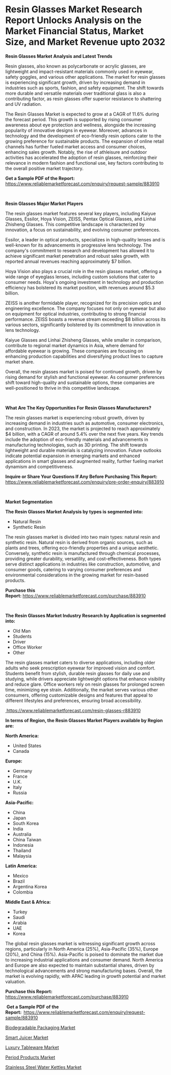 <p><h1>Resin Glasses Market Research Report Unlocks Analysis on the Market Financial Status, Market Size, and Market Revenue upto 2032</h1></p><p><strong>Resin Glasses Market Analysis and Latest Trends</strong></p>
<p><p>Resin glasses, also known as polycarbonate or acrylic glasses, are lightweight and impact-resistant materials commonly used in eyewear, safety goggles, and various other applications. The market for resin glasses is experiencing significant growth, driven by increasing demand in industries such as sports, fashion, and safety equipment. The shift towards more durable and versatile materials over traditional glass is also a contributing factor, as resin glasses offer superior resistance to shattering and UV radiation.</p><p>The Resin Glasses Market is expected to grow at a CAGR of 11.6% during the forecast period. This growth is supported by rising consumer awareness about eye protection and wellness, alongside the increasing popularity of innovative designs in eyewear. Moreover, advances in technology and the development of eco-friendly resin options cater to the growing preference for sustainable products. The expansion of online retail channels has further fueled market access and consumer choices, enhancing sales growth. Notably, the rise of athleisure and outdoor activities has accelerated the adoption of resin glasses, reinforcing their relevance in modern fashion and functional use, key factors contributing to the overall positive market trajectory.</p></p>
<p><strong>Get a Sample PDF of the Report:&nbsp;</strong> <a href="https://www.reliablemarketforecast.com/enquiry/request-sample/883910?utm_campaign=1890&utm_medium=2&utm_source=Github&utm_content=ia&utm_term=04042025&utm_id=resin-glasses">https://www.reliablemarketforecast.com/enquiry/request-sample/883910</a></p>
<p>&nbsp;</p>
<p><strong>Resin Glasses Major Market Players</strong></p>
<p><p>The resin glasses market features several key players, including Kaiyue Glasses, Essilor, Hoya Vision, ZEISS, Pentax Optical Glasses, and Linhai Zhisheng Glasses. This competitive landscape is characterized by innovation, a focus on sustainability, and evolving consumer preferences.</p><p>Essilor, a leader in optical products, specializes in high-quality lenses and is well-known for its advancements in progressive lens technology. The company's commitment to research and development has allowed it to achieve significant market penetration and robust sales growth, with reported annual revenues reaching approximately $7 billion.</p><p>Hoya Vision also plays a crucial role in the resin glasses market, offering a wide range of eyeglass lenses, including custom solutions that cater to consumer needs. Hoya's ongoing investment in technology and production efficiency has bolstered its market position, with revenues around $5.3 billion.</p><p>ZEISS is another formidable player, recognized for its precision optics and engineering excellence. The company focuses not only on eyewear but also on equipment for optical industries, contributing to strong financial performance. ZEISS boasts a revenue stream exceeding $8 billion across its various sectors, significantly bolstered by its commitment to innovation in lens technology.</p><p>Kaiyue Glasses and Linhai Zhisheng Glasses, while smaller in comparison, contribute to regional market dynamics in Asia, where demand for affordable eyewear is growing. These companies are focusing on enhancing production capabilities and diversifying product lines to capture market share.</p><p>Overall, the resin glasses market is poised for continued growth, driven by rising demand for stylish and functional eyewear. As consumer preferences shift toward high-quality and sustainable options, these companies are well-positioned to thrive in this competitive landscape.</p></p>
<p>&nbsp;</p>
<p><strong>What Are The Key Opportunities For Resin Glasses Manufacturers?</strong></p>
<p><p>The resin glasses market is experiencing robust growth, driven by increasing demand in industries such as automotive, consumer electronics, and construction. In 2023, the market is projected to reach approximately $4 billion, with a CAGR of around 5.4% over the next five years. Key trends include the adoption of eco-friendly materials and advancements in manufacturing technologies, such as 3D printing. The shift towards lightweight and durable materials is catalyzing innovation. Future outlooks indicate potential expansion in emerging markets and enhanced applications in smart glasses and augmented reality, further fueling market dynamism and competitiveness.</p></p>
<p><strong>Inquire or Share Your Questions If Any Before Purchasing This Report:</strong> <a href="https://www.reliablemarketforecast.com/enquiry/pre-order-enquiry/883910?utm_campaign=1890&utm_medium=2&utm_source=Github&utm_content=ia&utm_term=04042025&utm_id=resin-glasses">https://www.reliablemarketforecast.com/enquiry/pre-order-enquiry/883910</a></p>
<p>&nbsp;</p>
<p><strong>Market Segmentation</strong></p>
<p><strong>The Resin Glasses Market Analysis by types is segmented into:</strong></p>
<p><ul><li>Natural Resin</li><li>Synthetic Resin</li></ul></p>
<p><p>The resin glasses market is divided into two main types: natural resin and synthetic resin. Natural resin is derived from organic sources, such as plants and trees, offering eco-friendly properties and a unique aesthetic. Conversely, synthetic resin is manufactured through chemical processes, providing greater durability, versatility, and cost-effectiveness. Both types serve distinct applications in industries like construction, automotive, and consumer goods, catering to varying consumer preferences and environmental considerations in the growing market for resin-based products.</p></p>
<p><strong>Purchase this Report:&nbsp;</strong><a href="https://www.reliablemarketforecast.com/purchase/883910?utm_campaign=1890&utm_medium=2&utm_source=Github&utm_content=ia&utm_term=04042025&utm_id=resin-glasses">https://www.reliablemarketforecast.com/purchase/883910</a></p>
<p>&nbsp;</p>
<p><strong>The Resin Glasses Market Industry Research by Application is segmented into:</strong></p>
<p><ul><li>Old Man</li><li>Students</li><li>Driver</li><li>Office Worker</li><li>Other</li></ul></p>
<p><p>The resin glasses market caters to diverse applications, including older adults who seek prescription eyewear for improved vision and comfort. Students benefit from stylish, durable resin glasses for daily use and studying, while drivers appreciate lightweight options that enhance visibility and reduce glare. Office workers rely on resin glasses for prolonged screen time, minimizing eye strain. Additionally, the market serves various other consumers, offering customizable designs and features that appeal to different lifestyles and preferences, ensuring broad accessibility.</p></p>
<p><a href="https://www.reliablemarketforecast.com/resin-glasses-r883910?utm_campaign=1890&utm_medium=2&utm_source=Github&utm_content=ia&utm_term=04042025&utm_id=resin-glasses">&nbsp;https://www.reliablemarketforecast.com/resin-glasses-r883910</a></p>
<p><strong>In terms of Region, the Resin Glasses Market Players available by Region are:</strong></p>
<p>
    <p> <strong> North America: </strong>
        <ul>
            <li>United States</li>
            <li>Canada</li>
        </ul>
        </p> 
    <p> <strong> Europe: </strong>
        <ul>
            <li>Germany</li>
            <li>France</li>
            <li>U.K.</li>
            <li>Italy</li>
            <li>Russia</li>
        </ul>
        </p> 
    <p> <strong> Asia-Pacific: </strong>
        <ul>
            <li>China</li>
            <li>Japan</li>
            <li>South Korea</li>
            <li>India</li>
            <li>Australia</li>
            <li>China Taiwan</li>
            <li>Indonesia</li>
            <li>Thailand</li>
            <li>Malaysia</li>
        </ul>
        </p> 
    <p> <strong> Latin America: </strong>
        <ul>
            <li>Mexico</li>
            <li>Brazil</li>
            <li>Argentina Korea</li>
            <li>Colombia</li>
        </ul>
        </p> 
    <p> <strong> Middle East & Africa: </strong>
        <ul>
            <li>Turkey</li>
            <li>Saudi</li>
            <li>Arabia</li>
            <li>UAE</li>
            <li>Korea</li>
        </ul>
    </p>
    </p>
<p><p>The global resin glasses market is witnessing significant growth across regions, particularly in North America (25%), Asia-Pacific (35%), Europe (20%), and China (15%). Asia-Pacific is poised to dominate the market due to increasing industrial applications and consumer demand. North America and Europe are also expected to maintain substantial shares, driven by technological advancements and strong manufacturing bases. Overall, the market is evolving rapidly, with APAC leading in growth potential and market valuation.</p></p>
<p><strong>Purchase this Report: </strong><a href="https://www.reliablemarketforecast.com/purchase/883910?utm_campaign=1890&utm_medium=2&utm_source=Github&utm_content=ia&utm_term=04042025&utm_id=resin-glasses">https://www.reliablemarketforecast.com/purchase/883910</a></p>
<p>&nbsp;<strong>Get a Sample PDF of the Report:&nbsp;&nbsp;</strong><a href="https://www.reliablemarketforecast.com/enquiry/request-sample/883910?utm_campaign=1890&utm_medium=2&utm_source=Github&utm_content=ia&utm_term=04042025&utm_id=resin-glasses">https://www.reliablemarketforecast.com/enquiry/request-sample/883910</a></p>
<p><strong></strong></p>
<p><p><a href="https://github.com/mgapeak/Market-Research-Report-List-1/blob/main/biodegradable-packaging-market.md?utm_campaign=1890&utm_medium=2&utm_source=Github&utm_content=ia&utm_term=04042025&utm_id=resin-glasses">Biodegradable Packaging Market</a></p><p><a href="https://github.com/owaysusing/Market-Research-Report-List-1/blob/main/smart-juicer-market.md?utm_campaign=1890&utm_medium=2&utm_source=Github&utm_content=ia&utm_term=04042025&utm_id=resin-glasses">Smart Juicer Market</a></p><p><a href="https://github.com/gambokaiohjr/Market-Research-Report-List-1/blob/main/luxury-tableware-market.md?utm_campaign=1890&utm_medium=2&utm_source=Github&utm_content=ia&utm_term=04042025&utm_id=resin-glasses">Luxury Tableware Market</a></p><p><a href="https://github.com/aijazdeitzbq/Market-Research-Report-List-1/blob/main/period-products-market.md?utm_campaign=1890&utm_medium=2&utm_source=Github&utm_content=ia&utm_term=04042025&utm_id=resin-glasses">Period Products Market</a></p><p><a href="https://github.com/monacaquddus/Market-Research-Report-List-1/blob/main/stainless-steel-water-kettles-market.md?utm_campaign=1890&utm_medium=2&utm_source=Github&utm_content=ia&utm_term=04042025&utm_id=resin-glasses">Stainless Steel Water Kettles Market</a></p></p>